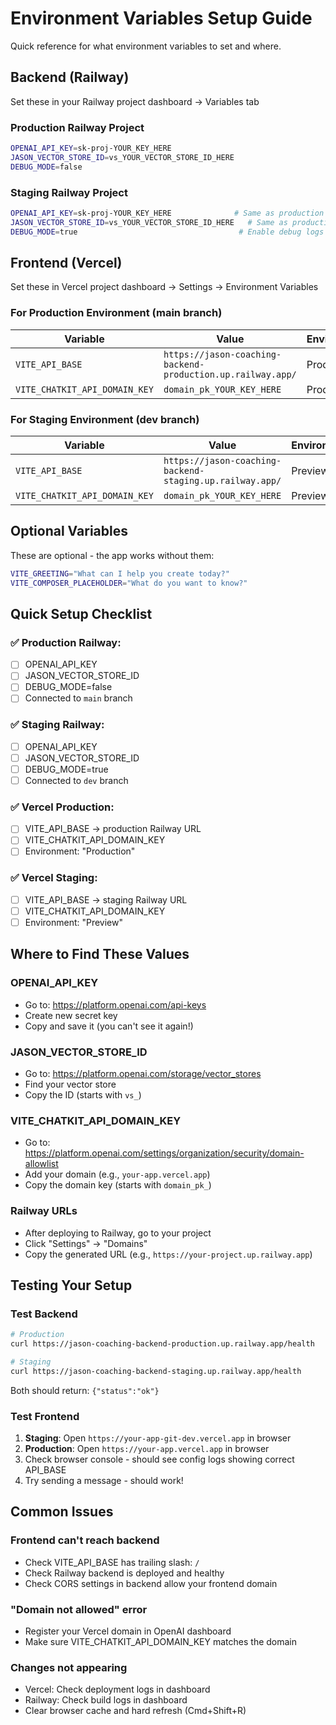 # Environment Variables Setup Guide

Quick reference for what environment variables to set and where.

## Backend (Railway)

Set these in your Railway project dashboard → Variables tab

### Production Railway Project

```bash
OPENAI_API_KEY=sk-proj-YOUR_KEY_HERE
JASON_VECTOR_STORE_ID=vs_YOUR_VECTOR_STORE_ID_HERE
DEBUG_MODE=false
```

### Staging Railway Project

```bash
OPENAI_API_KEY=sk-proj-YOUR_KEY_HERE              # Same as production
JASON_VECTOR_STORE_ID=vs_YOUR_VECTOR_STORE_ID_HERE   # Same as production
DEBUG_MODE=true                                    # Enable debug logs
```

## Frontend (Vercel)

Set these in Vercel project dashboard → Settings → Environment Variables

### For Production Environment (main branch)

| Variable | Value | Environment |
|----------|-------|-------------|
| `VITE_API_BASE` | `https://jason-coaching-backend-production.up.railway.app/` | Production |
| `VITE_CHATKIT_API_DOMAIN_KEY` | `domain_pk_YOUR_KEY_HERE` | Production |

### For Staging Environment (dev branch)

| Variable | Value | Environment |
|----------|-------|-------------|
| `VITE_API_BASE` | `https://jason-coaching-backend-staging.up.railway.app/` | Preview |
| `VITE_CHATKIT_API_DOMAIN_KEY` | `domain_pk_YOUR_KEY_HERE` | Preview |

## Optional Variables

These are optional - the app works without them:

```bash
VITE_GREETING="What can I help you create today?"
VITE_COMPOSER_PLACEHOLDER="What do you want to know?"
```

## Quick Setup Checklist

### ✅ Production Railway:
- [ ] OPENAI_API_KEY
- [ ] JASON_VECTOR_STORE_ID
- [ ] DEBUG_MODE=false
- [ ] Connected to `main` branch

### ✅ Staging Railway:
- [ ] OPENAI_API_KEY
- [ ] JASON_VECTOR_STORE_ID
- [ ] DEBUG_MODE=true
- [ ] Connected to `dev` branch

### ✅ Vercel Production:
- [ ] VITE_API_BASE → production Railway URL
- [ ] VITE_CHATKIT_API_DOMAIN_KEY
- [ ] Environment: "Production"

### ✅ Vercel Staging:
- [ ] VITE_API_BASE → staging Railway URL
- [ ] VITE_CHATKIT_API_DOMAIN_KEY
- [ ] Environment: "Preview"

## Where to Find These Values

### OPENAI_API_KEY
- Go to: https://platform.openai.com/api-keys
- Create new secret key
- Copy and save it (you can't see it again!)

### JASON_VECTOR_STORE_ID
- Go to: https://platform.openai.com/storage/vector_stores
- Find your vector store
- Copy the ID (starts with `vs_`)

### VITE_CHATKIT_API_DOMAIN_KEY
- Go to: https://platform.openai.com/settings/organization/security/domain-allowlist
- Add your domain (e.g., `your-app.vercel.app`)
- Copy the domain key (starts with `domain_pk_`)

### Railway URLs
- After deploying to Railway, go to your project
- Click "Settings" → "Domains"
- Copy the generated URL (e.g., `https://your-project.up.railway.app`)

## Testing Your Setup

### Test Backend
```bash
# Production
curl https://jason-coaching-backend-production.up.railway.app/health

# Staging
curl https://jason-coaching-backend-staging.up.railway.app/health
```

Both should return: `{"status":"ok"}`

### Test Frontend
1. **Staging**: Open `https://your-app-git-dev.vercel.app` in browser
2. **Production**: Open `https://your-app.vercel.app` in browser
3. Check browser console - should see config logs showing correct API_BASE
4. Try sending a message - should work!

## Common Issues

### Frontend can't reach backend
- Check VITE_API_BASE has trailing slash: `/`
- Check Railway backend is deployed and healthy
- Check CORS settings in backend allow your frontend domain

### "Domain not allowed" error
- Register your Vercel domain in OpenAI dashboard
- Make sure VITE_CHATKIT_API_DOMAIN_KEY matches the domain

### Changes not appearing
- Vercel: Check deployment logs in dashboard
- Railway: Check build logs in dashboard
- Clear browser cache and hard refresh (Cmd+Shift+R)

